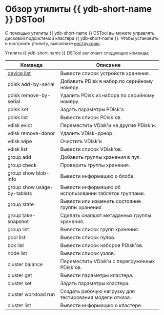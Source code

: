 # Обзор утилиты {{ ydb-short-name }} DSTool

С помощью утилиты {{ ydb-short-name }} DSTool вы можете управлять дисковой подсистемой кластера {{ ydb-short-name }}. Чтобы установить и настроить утилиту, выполните [инструкцию](install.md).

Утилита {{ ydb-short-name }} DSTool включает следующие команды:

Команда | Описание
--- | ---
[device list](device-list.md) | Вывести список устройств хранения.
pdisk add-by-serial | Добавить PDisk в набор по серийному номеру.
pdisk remove-by-serial | Удалить PDisk из набора по серийному номеру.
pdisk set | Задать параметры PDisk'а.
pdisk list | Вывести список PDisk'ов.
vdisk evict | Переместить VDisk'и на другие PDisk'и.
vdisk remove-donor | Удалить VDisk-донор.
vdisk wipe | Очистить VDisk'и
vdisk list | Вывести список VDisk'ов.
group add | Добавить группы хранения в пул.
group check | Проверить группы хранения.
group show blob-info | Вывести информацию о блобе.
group show usage-by-tablets | Вывести информацию об использовании таблеток группами.
group state | Вывести или изменить состояние группы хранения.
group take-snapshot | Сделать снапшот метаданных группы хранения.
group list | Вывести список групп хранения.
pool list | Вывести список пулов.
box list | Вывести список наборов PDisk'ов.
node list | Вывести список узлов.
cluster balance | Переместить VDisk'и с перегруженных PDisk'ов.
cluster get | Вывести параметры кластера.
cluster set | Задать параметры кластера.
cluster workload run | Создать рабочую нагрузку для тестирования модели отказа.
cluster list | Вывести информацию о кластере.
